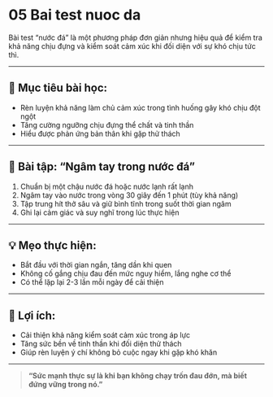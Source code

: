 # 05 Bai test nuoc da

Bài test “nước đá” là một phương pháp đơn giản nhưng hiệu quả để kiểm tra khả năng chịu đựng và kiểm soát cảm xúc khi đối diện với sự khó chịu tức thì.

---

## 🧠 Mục tiêu bài học:
- Rèn luyện khả năng làm chủ cảm xúc trong tình huống gây khó chịu đột ngột
- Tăng cường ngưỡng chịu đựng thể chất và tinh thần
- Hiểu được phản ứng bản thân khi gặp thử thách

---

## 🧪 Bài tập: “Ngâm tay trong nước đá”
1. Chuẩn bị một chậu nước đá hoặc nước lạnh rất lạnh
2. Ngâm tay vào nước trong vòng 30 giây đến 1 phút (tùy khả năng)
3. Tập trung hít thở sâu và giữ bình tĩnh trong suốt thời gian ngâm
4. Ghi lại cảm giác và suy nghĩ trong lúc thực hiện

---

## 💡 Mẹo thực hiện:
- Bắt đầu với thời gian ngắn, tăng dần khi quen
- Không cố gắng chịu đau đến mức nguy hiểm, lắng nghe cơ thể
- Có thể lặp lại 2-3 lần mỗi ngày để cải thiện

---

## 📘 Lợi ích:
- Cải thiện khả năng kiểm soát cảm xúc trong áp lực
- Tăng sức bền về tinh thần khi đối diện thử thách
- Giúp rèn luyện ý chí không bỏ cuộc ngay khi gặp khó khăn

---

> **“Sức mạnh thực sự là khi bạn không chạy trốn đau đớn, mà biết đứng vững trong nó.”**
